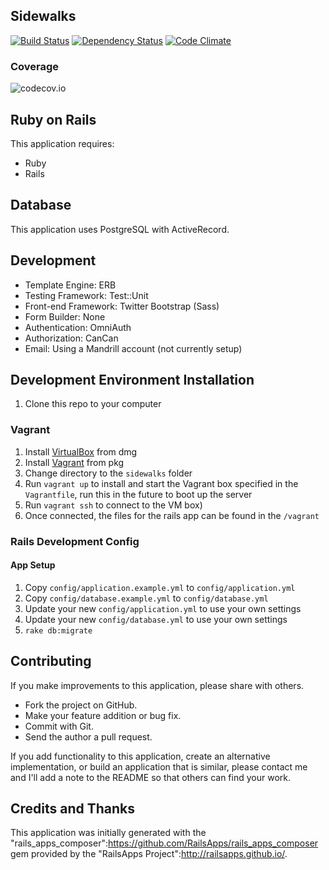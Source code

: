 ## Sidewalks

[![Build Status](https://travis-ci.org/strangebutwonderful/sidewalks.png?branch=master)](https://travis-ci.org/strangebutwonderful/sidewalks)
[![Dependency Status](https://gemnasium.com/strangebutwonderful/sidewalks.png)](https://gemnasium.com/strangebutwonderful/sidewalks)
[![Code Climate](https://codeclimate.com/github/strangebutwonderful/sidewalks.png)](https://codeclimate.com/github/strangebutwonderful/sidewalks)

### Coverage

![codecov.io](https://codecov.io/github/strangebutwonderful/sidewalks/branch.svg?branch=master)

## Ruby on Rails

This application requires:

* Ruby
* Rails

## Database

This application uses PostgreSQL with ActiveRecord.

## Development

* Template Engine: ERB
* Testing Framework: Test::Unit
* Front-end Framework: Twitter Bootstrap (Sass)
* Form Builder: None
* Authentication: OmniAuth
* Authorization: CanCan
* Email: Using a Mandrill account (not currently setup)

## Development Environment Installation

1. Clone this repo to your computer

### Vagrant

1. Install [VirtualBox](https://www.virtualbox.org/) from dmg
1. Install [Vagrant](http://www.vagrantup.com/) from pkg
1. Change directory to the `sidewalks` folder
1. Run `vagrant up` to install and start the Vagrant box specified in the `Vagrantfile`, run this in the future to boot up the server
1. Run `vagrant ssh` to connect to the VM box)
1. Once connected, the files for the rails app can be found in the `/vagrant`

### Rails Development Config

#### App Setup

1. Copy `config/application.example.yml` to `config/application.yml`
1. Copy `config/database.example.yml` to `config/database.yml`
1. Update your new `config/application.yml` to use your own settings
1. Update your new `config/database.yml` to use your own settings
1. `rake db:migrate`

## Contributing

If you make improvements to this application, please share with others.

* Fork the project on GitHub.
* Make your feature addition or bug fix.
* Commit with Git.
* Send the author a pull request.

If you add functionality to this application, create an alternative implementation, or build an application that is similar, please contact me and I'll add a note to the README so that others can find your work.

## Credits and Thanks
This application was initially generated with the "rails_apps_composer":https://github.com/RailsApps/rails_apps_composer gem provided by the "RailsApps Project":http://railsapps.github.io/.
